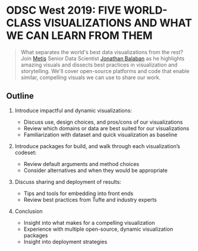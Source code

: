 # ODSC West 2019: FIVE WORLD-CLASS VISUALIZATIONS AND WHAT WE CAN LEARN FROM THEM

>What separates the world's best data visualizations from the rest? Join [Metis](https://www.thisismetis.com) Senior Data Scientist [Jonathan Balaban](https://www.linkedin.com/in/jbalaban/) as he highlights amazing visuals and dissects best practices in visualization and storytelling. We'll cover open-source platforms and code that enable similar, compelling visuals we can use to share our work.

## Outline

1. Introduce impactful and dynamic visualizations:
    - Discuss use, design choices, and pros/cons of our visualizations
    - Review which domains or data are best suited for our visualizations
    - Familiarization with dataset and quick visualization as baseline


2. Introduce packages for build, and walk through each visualization’s codeset:
    - Review default arguments and method choices
    - Consider alternatives and when they would be appropriate


3. Discuss sharing and deployment of results:
    - Tips and tools for embedding into front ends
    - Review best practices from Tufte and industry experts


4. Conclusion
    - Insight into what makes for a compelling visualization
    - Experience with multiple open-source, dynamic visualization packages
    - Insight into deployment strategies
